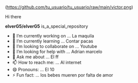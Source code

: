 (https://github.com/tu_usuario/tu_usuario/raw/main/victor.png)
 
 
 
 
 
 
 Hi there 


**elverG5/elverG5** is_a_special_repository


- 🔭 I’m currently working on ... La maquila
- 🌱 I’m currently learning ... Contar pacas
- 👯 I’m looking to collaborate on ... Youtube
- 🤔 I’m looking for help with ... Adrian marcelo
- 💬 Ask me about ... El ff
- 📫 How to reach me: ... Al internet
- 😄 Pronouns: ... El 10
- ⚡ Fun fact: ... los bebes mueren por falta de amor

